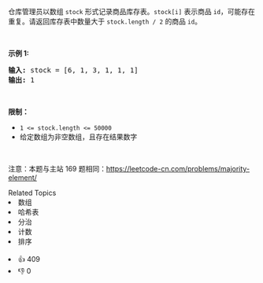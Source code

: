 <p>仓库管理员以数组 <code>stock</code> 形式记录商品库存表。<code>stock[i]</code> 表示商品 <code>id</code>，可能存在重复。请返回库存表中数量大于 <code>stock.length / 2</code> 的商品 <code>id</code>。</p>

<p>&nbsp;</p>

<p><strong>示例&nbsp;1:</strong></p>

<pre>
<strong>输入: </strong>stock = [6, 1, 3, 1, 1, 1]
<strong>输出: </strong>1</pre>

<p>&nbsp;</p>

<p><strong>限制：</strong></p>

<ul> 
 <li><code>1 &lt;= stock.length &lt;= 50000</code></li> 
 <li>给定数组为非空数组，且存在结果数字</li> 
</ul>

<p>&nbsp;</p>

<p>注意：本题与主站 169 题相同：<a href="https://leetcode-cn.com/problems/majority-element/">https://leetcode-cn.com/problems/majority-element/</a></p>

<div><div>Related Topics</div><div><li>数组</li><li>哈希表</li><li>分治</li><li>计数</li><li>排序</li></div></div><br><div><li>👍 409</li><li>👎 0</li></div>